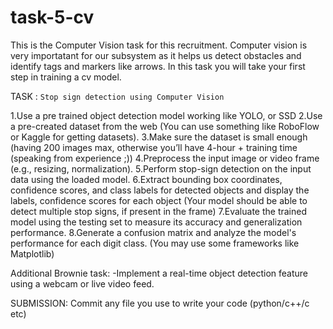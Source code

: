 # task-5-cv
This is the Computer Vision task for this recruitment.
Computer vision is very importatant for our subsystem as it helps us detect obstacles and identify tags and markers like arrows. In this task you will take your first step in training a cv model. 

TASK : ```Stop sign detection using Computer Vision```

1.Use a pre trained object detection model working like YOLO, or SSD
2.Use a pre-created dataset from the web (You can use something like RoboFlow or Kaggle for getting datasets). 
3.Make sure the dataset is small enough (having 200 images max, otherwise you’ll have 4-hour + training time (speaking from experience ;)) 
4.Preprocess the input image or video frame (e.g., resizing, normalization).
5.Perform stop-sign detection on the input data using the loaded model.
6.Extract bounding box coordinates, confidence scores, and class labels for detected objects and display the labels, confidence scores for each object (Your model should be able to detect multiple stop signs, if present in the frame)
7.Evaluate the trained model using the testing set to measure its accuracy and generalization performance.
8.Generate a confusion matrix and analyze the model's performance for each digit class. (You may use some frameworks like Matplotlib)

Additional Brownie task:
-Implement a real-time object detection feature using a webcam or live video feed.

SUBMISSION: Commit any file you use to write your code (python/c++/c etc)
